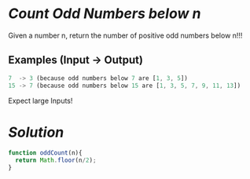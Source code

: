 # *Count Odd Numbers below n*

Given a number n, return the number of positive odd numbers below n!!!

## Examples (Input -> Output)
``` js
7  -> 3 (because odd numbers below 7 are [1, 3, 5])
15 -> 7 (because odd numbers below 15 are [1, 3, 5, 7, 9, 11, 13])
```

Expect large Inputs!

# *Solution*

``` js
function oddCount(n){
  return Math.floor(n/2);
}
```